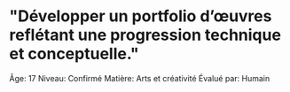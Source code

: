 # "Développer un portfolio d’œuvres reflétant une progression technique et conceptuelle."

Âge: 17
Niveau: Confirmé
Matière: Arts et créativité
Évalué par: Humain